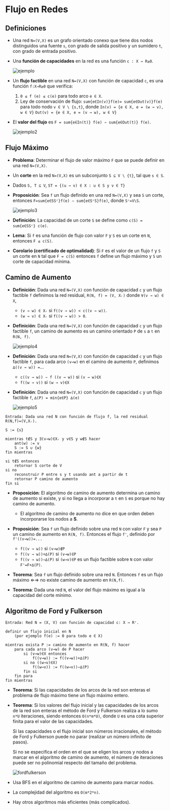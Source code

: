 Flujo en Redes
==============

Definiciones
------------

* Una red `N=(V,X)` es un grafo orientado conexo que tiene dos nodos distinguidos una fuente `s`, con grado de salida positivo y un sumidero `t`, con grado de entrada positivo.

* Una **función de capacidades** en la red es una función `c : X → R≥0`.

    ![ejemplo](img/09-flujo-maximo-ejemplo.png)

* Un **flujo factible** en una red `N=(V,X)` con función de capacidad `c`, es una función `f:X→R≥0` que verifica:
    1. `0 ≤ f (e) ≤ c(e)` para todo arco `e ∈ X`.
    2. Ley de conservación de flujo:
        `sum{e∈In(v)}f(e)= sum{e∈Out(v)}f(e)`
        para todo nodo `v ∈ V \ {s,t}`, donde
        `In(v) = {e ∈ X, e = (w → v), w ∈ V}`
        `Out(v) = {e ∈ X, e = (v → w), w ∈ V}`

* El **valor del flujo** es `F = sum{e∈In(t)} f(e) − sum{e∈Out(t)} f(e)`.

    ![ejemplo2](img/09-flujo-maximo-ejemplo2.png)

Flujo Máximo
------------

* **Problema**: Determinar el flujo de valor máximo `F` que se puede definir en una red `N=(V,X)`.

* Un **corte** en la red `N=(V,X)` es un subconjunto `S ⊆ V \ {t}`, tal que `s ∈ S`.

* Dados `S, T ⊆ V`, `ST = {(u → v) ∈ X : u ∈ S y v ∈ T}`

* **Proposición**: Sea `f` un flujo definido en una red `N=(V,X)` y sea `S` un corte, entonces `F=sum{e∈SSᶜ}f(e) − sum{e∈SᶜS}f(e)`, donde `Sᶜ=V\S`.
    
    ![ejemplo3](img/09-flujo-maximo-ejemplo3.png)

* **Definición**: La capacidad de un corte `S` se define como `c(S) = sum{e∈SSᶜ} c(e)`.

* **Lema**: Si `f` es una función de flujo con valor `F` y `S` es un corte en `N`, entonces
`F ≤ c(S)`.

* **Corolario (certificado de optimalidad)**: Si `F` es el valor de un flujo `f` y `S` un corte en `N` tal que `F = c(S)` entonces `f` define un flujo máximo y `S` un corte de capacidad mínima.

Camino de Aumento
-----------------
* **Definición**: Dada una red `N=(V,X)` con función de capacidad `c` y un flujo factible `f` definimos la red residual, `R(N, f) = (V, Xᵣ)` donde `∀(v → w) ∈ X`,
    * `(v → w) ∈ Xᵣ`    si `f((v → w)) < c((v → w))`.
    * `(w → v) ∈ Xᵣ`    si `f((v → w)) > 0`.

* **Definición**: Dada una red `N=(V,X)` con función de capacidad `c` y un flujo factible `f`, un camino de aumento es un camino orientado `P` de `s` a `t` en `R(N, f)`.

    ![ejemplo4](img/09-flujo-maximo-ejemplo4.png)

* **Definición**: Dada una red `N=(V,X)` con función de capacidad `c` y un flujo factible `f`, para cada arco `(v→w)` en el camino de aumento `P`, definimos `∆((v → w)) =`... 
    * `c((v → w)) − f ((v → w))`    si `(v → w)∈X`
    * `f((w → v))`                  si `(w → v)∈X`

* **Definición**: Dada una red `N=(V,X)` con función de capacidad `c` y un flujo factible `f`, `∆(P) = mín{e∈P} ∆(e)`

    ![ejemplo5](img/09-flujo-maximo-ejemplo5.png)

```
Entrada: Dada una red N con función de flujo f, la red residual R(N,f)=(V,Xᵣ).

S := {s}

mientras t∉S y ∃(v→w)∈Xᵣ y v∈S y w∉S hacer
    ant(w) := v
    S := S ∪ {w}
fin mientras

si t∉S entonces
    retornar S corte de V
si no
    reconstruir P entre s y t usando ant a partir de t
    retornar P camino de aumento
fin si
```

* **Proposición**: El algoritmo de camino de aumento determina un camino de aumento si existe, y si no llega a incorporar a `t` en `S` es porque no hay camino de aumento.
    * El algoritmo de camino de aumento no dice en que orden deben incorporarse los nodos a **S**.

* **Proposición**: Sea `f` un flujo definido sobre una red `N` con valor `F`
y sea `P` un camino de aumento en `R(N, f)`. Entonces el flujo `f'`, definido por `f'((v→w))=...`
    * `f((v → w))`          si `(v→w)∉P`
    * `f((v → w))+∆(P)`         si `(v→w)∈P`
    * `f((v → w))−∆(P)`         si `(w→v)∈P`
    es un flujo factible sobre `N` con valor `F'=F+∆(P)`.

* **Teorema**: Sea `f` un flujo definido sobre una red `N`. Entonces `f` es un flujo máximo ⇐⇒ no existe camino de aumento en `R(N,f)`.

* **Teorema**: Dada una red `N`, el valor del flujo máximo es igual a la capacidad del corte mínimo.

Algoritmo de Ford y Fulkerson
-----------------------------

```
Entrada: Red N = (X, V) con función de capacidad c: X → R⁺.

definir un flujo inicial en N
    (por ejemplo f(e) := 0 para todo e ∈ X)

mientras exista P := camino de aumento en R(N, f) hacer
    para cada arco (v→w) de P hacer
        si (v→w)∈X entonces
            f((v→w)) := f((v→w))+∆(P)
        si no ((w→v)∈X)
            f((w→v)) := f((w→v))−∆(P)
        fin si
    fin para
fin mientras
```

* **Teorema**: Si las capacidades de los arcos de la red son enteras el problema de flujo máximo tiene un flujo máximo entero.

* **Teorema**: Si los valores del flujo inicial y las capacidades de los arcos de la red son enteras el método de Ford y Fulkerson realiza a lo sumo `n*U` iteraciones, siendo entonces `O(n*m*U)`, donde `U` es una cota superior finita para el valor de las capacidades.

    Si las capacidades o el flujo inicial son números irracionales, el método de Ford y Fulkerson puede no parar (realizar un número infinito de pasos).

    Si no se especifica el orden en el que se eligen los arcos y nodos a marcar en el algoritmo de camino de aumento, el número de iteraciones puede ser no polinomial respecto del tamaño del problema.

    ![fordfulkerson](img/09-flujo-maximo-fordfulkerson.png)

* Usa BFS en el algoritmo de camino de aumento para marcar nodos.

* La complejidad del algoritmo es `O(m*2*n)`.

* Hay otros algoritmos más eficientes (más complicados).